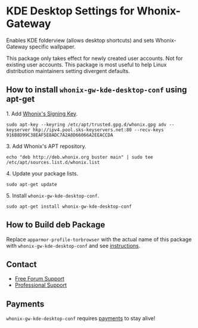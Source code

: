 # KDE Desktop Settings for Whonix-Gateway #

Enables KDE folderview (allows desktop shortcuts) and sets Whonix-Gateway
specific wallpaper.

This package only takes effect for newly created user accounts. Not for
existing user accounts. This package is most useful to help Linux distribution
maintainers setting divergent defaults.
## How to install `whonix-gw-kde-desktop-conf` using apt-get ##

1\. Add [Whonix's Signing Key](https://www.whonix.org/wiki/Whonix_Signing_Key).

```
sudo apt-key --keyring /etc/apt/trusted.gpg.d/whonix.gpg adv --keyserver hkp://ipv4.pool.sks-keyservers.net:80 --recv-keys 916B8D99C38EAF5E8ADC7A2A8D66066A2EEACCDA
```

3\. Add Whonix's APT repository.

```
echo "deb http://deb.whonix.org buster main" | sudo tee /etc/apt/sources.list.d/whonix.list
```

4\. Update your package lists.

```
sudo apt-get update
```

5\. Install `whonix-gw-kde-desktop-conf`.

```
sudo apt-get install whonix-gw-kde-desktop-conf
```

## How to Build deb Package ##

Replace `apparmor-profile-torbrowser` with the actual name of this package with `whonix-gw-kde-desktop-conf` and see [instructions](https://www.whonix.org/wiki/Dev/Build_Documentation/apparmor-profile-torbrowser).

## Contact ##

* [Free Forum Support](https://forums.whonix.org)
* [Professional Support](https://www.whonix.org/wiki/Professional_Support)

## Payments ##

`whonix-gw-kde-desktop-conf` requires [payments](https://www.whonix.org/wiki/Payments) to stay alive!
